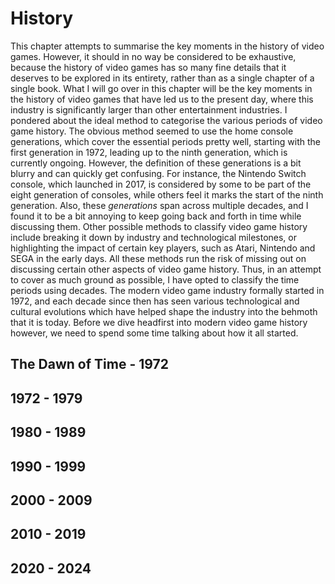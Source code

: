 # History
This chapter attempts to summarise the key moments in the history of video games. However, it should in no way be considered to be exhaustive, because the history of video games has so many fine details that it deserves to be explored in its entirety, rather than as a single chapter of a single book.
What I will go over in this chapter will be the key moments in the history of video games that have led us to the present day, where this industry is significantly larger than other entertainment industries.
I pondered about the ideal method to categorise the various periods of video game history. The obvious method seemed to use the home console generations, which cover the essential periods pretty well, starting with the first generation in 1972, leading up to the ninth generation, which is currently ongoing.
However, the definition of these generations is a bit blurry and can quickly get confusing. For instance, the Nintendo Switch console, which launched in 2017, is considered by some to be part of the eight generation of consoles, while others feel it marks the start of the ninth generation. Also, these *generations* span across multiple decades, and I found it to be a bit annoying to keep going back and forth in time while discussing them.
Other possible methods to classify video game history include breaking it down by industry and technological milestones, or highlighting the impact of certain key players, such as Atari, Nintendo and SEGA in the early days. All these methods run the risk of missing out on discussing certain other aspects of video game history.
Thus, in an attempt to cover as much ground as possible, I have opted to classify the time periods using decades. The modern video game industry formally started in 1972, and each decade since then has seen various technological and cultural evolutions which have helped shape the industry into the behmoth that it is today. 
Before we dive headfirst into modern video game history however, we need to spend some time talking about how it all started.
## The Dawn of Time - 1972
## 1972 - 1979
## 1980 - 1989
## 1990 - 1999
## 2000 - 2009
## 2010 - 2019
## 2020 - 2024